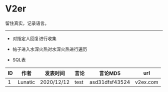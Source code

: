 # V2er 

留住真实，记录语言。

---



* 对指定人回复进行收集

* 帖子进入水深火热对水深火热进行遍历

* SQL表


| ID   | 作者    | 发表时间   | 言论 |    言论MD5     | url      |
| ---- | ------- | ---------- | ---- | :------------: | -------- |
| 1    | Lunatic | 2020/12/12 | test | asd31dfsf43524 | v2ex.com |

​	



